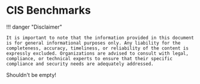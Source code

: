 # CIS Benchmarks

!!! danger "Disclaimer"

    It is important to note that the information provided in this document is for general informational purposes only. Any liability for the completeness, accuracy, timeliness, or reliability of the content is expressly excluded. Organizations are advised to consult with legal, compliance, or technical experts to ensure that their specific compliance and security needs are adequately addressed.
    
Shouldn't be empty!
